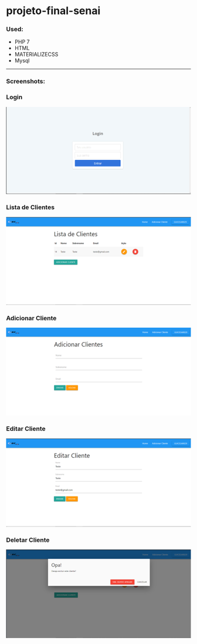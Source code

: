 # projeto-final-senai

<h3> Used: </h3>

<ul>

  <li>PHP 7</li>

  <li>HTML</li>

  <li>MATERIALIZECSS</li>
  
  <li>Mysql</li>

</ul>

<hr>


<h3>Screenshots:</h3>

<p><h3>Login</h3></p>
<img src="screenshots/Login.png">

<p><h3>Lista de Clientes</h3></p>
<img src="screenshots/lista.png">

<p><h3>Adicionar Cliente</h3></p>
<img src="screenshots/adicionar.png">

<p><h3>Editar Cliente</h3></p>
<img src="screenshots/editar.png">

<p><h3>Deletar Cliente</h3></p>
<img src="screenshots/deletar.png">
